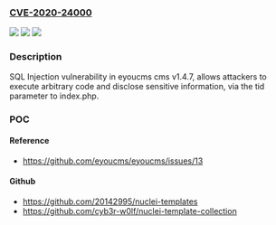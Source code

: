 ### [CVE-2020-24000](https://cve.mitre.org/cgi-bin/cvename.cgi?name=CVE-2020-24000)
![](https://img.shields.io/static/v1?label=Product&message=n%2Fa&color=blue)
![](https://img.shields.io/static/v1?label=Version&message=n%2Fa&color=blue)
![](https://img.shields.io/static/v1?label=Vulnerability&message=n%2Fa&color=brighgreen)

### Description

SQL Injection vulnerability in eyoucms cms v1.4.7, allows attackers to execute arbitrary code and disclose sensitive information, via the tid parameter to index.php.

### POC

#### Reference
- https://github.com/eyoucms/eyoucms/issues/13

#### Github
- https://github.com/20142995/nuclei-templates
- https://github.com/cyb3r-w0lf/nuclei-template-collection

